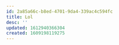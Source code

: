 ```yaml
---
id: 2a85a66c-b8ed-4701-9da4-339ac4c594fc
title: Lol
desc: ''
updated: 1612940366304
created: 1609198119275
---
```


